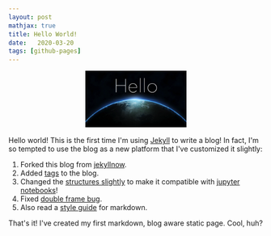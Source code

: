 ```yaml
---
layout: post
mathjax: true
title: Hello World!
date:   2020-03-20
tags: [github-pages]
---
```

<center><img src="/images/helloworld.png" width="200" /></center>

Hello world! This is the first time I'm using [Jekyll](https://jekyllrb.com/) to write a blog! In fact, I'm so tempted to use the blog as a new platform that I've customized it slightly:
1. Forked this blog from [jekyllnow](https://www.jekyllnow.com/).
2. Added [tags](http://www.minddust.com/post/tags-and-categories-on-github-pages/) to the blog.
3. Changed the [structures slightly](https://www.linode.com/docs/applications/project-management/jupyter-notebook-on-jekyll/) to make it compatible with [jupyter notebooks](https://jupyter.org/)!
4. Fixed [double frame bug](https://stackoverflow.com/questions/55308142/why-do-i-get-a-double-frame-around-markdown-code-block-on-jekyll-site).
5. Also read a [style guide](http://www.jekyllnow.com/Markdown-Style-Guide/) for markdown.

That's it! I've created my first markdown, blog aware static page. Cool, huh?